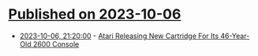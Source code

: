 # [Published on 2023-10-06](index.md)

* [2023-10-06, 21:20:00](https://news.slashdot.org/story/23/10/06/1932229/atari-releasing-new-cartridge-for-its-46-year-old-2600-console?utm_source=rss1.0mainlinkanon&utm_medium=feed) - [Atari Releasing New Cartridge For Its 46-Year-Old 2600 Console](https://news.slashdot.org/story/23/10/06/1932229/atari-releasing-new-cartridge-for-its-46-year-old-2600-console?utm_source=rss1.0mainlinkanon&utm_medium=feed)
